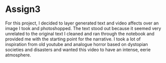 # Assign3
For this project, I decided to layer generated text and video affects over an image I took and photoshopped. The text stood out because it seemed very unrelated to the original text I cleaned and ran through the notebook and provided me with the starting point for the narrative. I took a lot of inspiration from old youtube and analogue horror based on dystopian societies and disasters and wanted this video to have an intense, eerie atmosphere.
